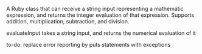 A Ruby class that can receive a string input representing a mathematic expression, and returns the integer evaluation of that expression.  Supports addition, multiplication, subtraction, and division.

evaluateInput takes a string input, and returns the numerical evaluation of it

to-do: replace error reporting by puts statements with exceptions
